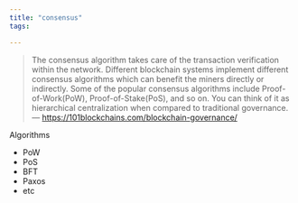 ```yaml
---
title: "consensus"
tags: 

---
```


> The consensus algorithm takes care of the transaction verification within the network. Different blockchain systems implement different consensus algorithms which can benefit the miners directly or indirectly. Some of the popular consensus algorithms include Proof-of-Work(PoW), Proof-of-Stake(PoS), and so on.
> You can think of it as hierarchical centralization when compared to traditional governance. 
> — https://101blockchains.com/blockchain-governance/


Algorithms
- PoW
- PoS
- BFT
- Paxos
- etc